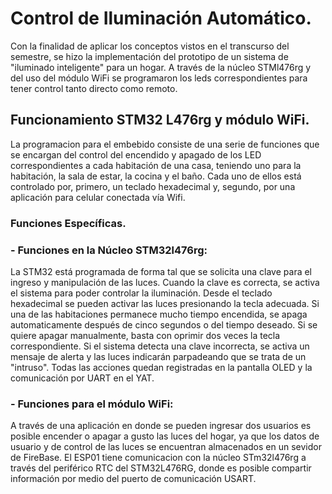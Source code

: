 # Control de Iluminación Automático.

Con la finalidad de aplicar los conceptos vistos en el transcurso del semestre, se hizo la implementación del prototipo de un sistema de "iluminado inteligente" para un hogar. 
A través de la núcleo STMl476rg y del uso del módulo WiFi se programaron los leds correspondientes para tener control tanto directo como remoto. 

## Funcionamiento STM32 L476rg y módulo WiFi.
La programacion para el embebido consiste de una serie de funciones que se encargan del control del encendido y apagado de los LED correspondientes a cada habitación de una casa, teniendo uno para la habitación, la sala de estar, la cocina y el baño. Cada uno de ellos está controlado por, primero, un teclado hexadecimal y, segundo, por una 
aplicación para celular conectada vía Wifi. 

### Funciones Específicas.

### - Funciones en la Núcleo STM32l476rg: 
La STM32 está programada de forma tal que se solicita una clave para el ingreso y manipulación de las luces. Cuando la clave es correcta, se activa el sistema 
para poder controlar la iluminación. Desde el teclado hexadecimal se pueden activar las luces presionando la tecla adecuada. 
Si una de las habitaciones permanece mucho tiempo encendida, se apaga automaticamente después de cinco segundos o del tiempo deseado. Si se quiere apagar manualmente, basta con oprimir dos veces la tecla correspondiente.
Si el sistema detecta una clave incorrecta, se activa un mensaje de alerta y las luces indicarán parpadeando que se trata de un "intruso". Todas las acciones quedan
registradas en la pantalla OLED y la comunicación por UART en el YAT. 

### - Funciones para el módulo WiFi:
A través de una aplicación en donde se pueden ingresar dos usuarios es posible encender o apagar a gusto las luces del hogar, ya que los datos de usuario y de control de las luces se encuentran almacenados en un sevidor de FireBase. El ESP01 tiene comunicacion con la núcleo STm32l476rg a través del periférico RTC del STM32L476RG, donde es posible compartir información por medio del puerto de comunicación USART.
